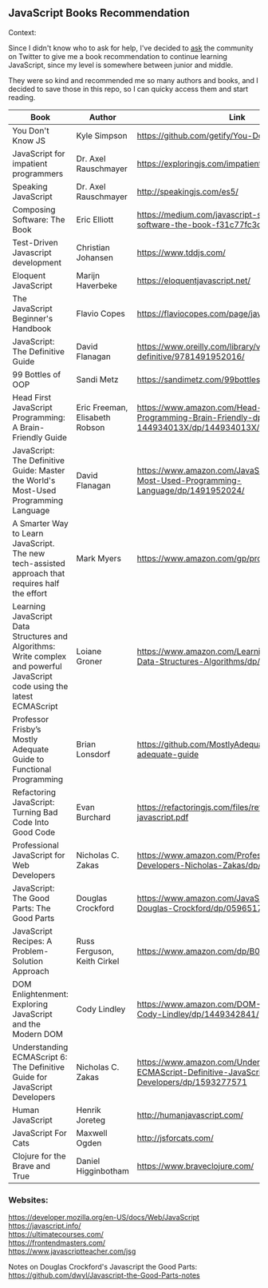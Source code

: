 ## JavaScript Books Recommendation

Context:

Since I didn't know who to ask for help, I've decided to [ask](https://twitter.com/alexandracaulea/status/1315376373301641216) the community on Twitter to give me a book recommendation to continue learning JavaScript, since my level is somewhere between junior and middle.

They were so kind and recommended me so many authors and books, and I decided to save those in this repo, so I can quicky access them and start reading.

| Book                                                                                                                       | Author                         | Link                                                                                                 |
| -------------------------------------------------------------------------------------------------------------------------- | ------------------------------ | ---------------------------------------------------------------------------------------------------- |
| You Don't Know JS                                                                                                          | Kyle Simpson                   | https://github.com/getify/You-Dont-Know-JS                                                           |
| JavaScript for impatient programmers                                                                                       | Dr. Axel Rauschmayer           | https://exploringjs.com/impatient-js/index.html                                                      |
| Speaking JavaScript                                                                                                        | Dr. Axel Rauschmayer           | http://speakingjs.com/es5/                                                                           |
| Composing Software: The Book                                                                                               | Eric Elliott                   | https://medium.com/javascript-scene/composing-software-the-book-f31c77fc3ddc                         |
| Test-Driven Javascript development                                                                                         | Christian Johansen             | https://www.tddjs.com/                                                                               |
| Eloquent JavaScript                                                                                                        | Marijn Haverbeke               | https://eloquentjavascript.net/                                                                      |
| The JavaScript Beginner's Handbook                                                                                         | Flavio Copes                   | https://flaviocopes.com/page/javascript-handbook/                                                    |
| JavaScript: The Definitive Guide                                                                                           | David Flanagan                 | https://www.oreilly.com/library/view/javascript-the-definitive/9781491952016/                        |
| 99 Bottles of OOP                                                                                                          | Sandi Metz                     | https://sandimetz.com/99bottles                                                                      |
| Head First JavaScript Programming: A Brain-Friendly Guide                                                                  | Eric Freeman, Elisabeth Robson | https://www.amazon.com/Head-First-JavaScript-Programming-Brain-Friendly-dp-144934013X/dp/144934013X/ |
| JavaScript: The Definitive Guide: Master the World's Most-Used Programming Language                                        | David Flanagan                 | https://www.amazon.com/JavaScript-Definitive-Most-Used-Programming-Language/dp/1491952024/           |
| A Smarter Way to Learn JavaScript. The new tech-assisted approach that requires half the effort                            | Mark Myers                     | https://www.amazon.com/gp/product/B00H1W9I6C/                                                        |
| Learning JavaScript Data Structures and Algorithms: Write complex and powerful JavaScript code using the latest ECMAScript | Loiane Groner                  | https://www.amazon.com/Learning-JavaScript-Data-Structures-Algorithms/dp/1788623878                  | Learning JavaScript Design Patterns | Addy Osmani | https://addyosmani.com/resources/essentialjsdesignpatterns/book/ |
| Professor Frisby’s Mostly Adequate Guide to Functional Programming                                                         | Brian Lonsdorf                 | https://github.com/MostlyAdequate/mostly-adequate-guide                                              |
| Refactoring JavaScript: Turning Bad Code Into Good Code                                                                    | Evan Burchard                  | https://refactoringjs.com/files/refactoring-javascript.pdf                                           |
| Professional JavaScript for Web Developers                                                                                 | Nicholas C. Zakas              | https://www.amazon.com/Professional-JavaScript-Developers-Nicholas-Zakas/dp/1118026691               |
| JavaScript: The Good Parts: The Good Parts                                                                                 | Douglas Crockford              | https://www.amazon.com/JavaScript-Good-Parts-Douglas-Crockford/dp/0596517742                         |
| JavaScript Recipes: A Problem-Solution Approach                                                                            | Russ Ferguson, Keith Cirkel    | https://www.amazon.com/dp/B01NGZ44PA/                                                                |
| DOM Enlightenment: Exploring JavaScript and the Modern DOM                                                                 | Cody Lindley                   | https://www.amazon.com/DOM-Enlightenment-Cody-Lindley/dp/1449342841/                                 |
| Understanding ECMAScript 6: The Definitive Guide for JavaScript Developers                                                 | Nicholas C. Zakas              | https://www.amazon.com/Understanding-ECMAScript-Definitive-JavaScript-Developers/dp/1593277571       |
| Human JavaScript                                                                                                           | Henrik Joreteg                 | http://humanjavascript.com/                                                                          |
| JavaScript For Cats                                                                                                        | Maxwell Ogden                  | http://jsforcats.com/                                                                                |
| Clojure for the Brave and True                                                                                             | Daniel Higginbotham            | https://www.braveclojure.com/                                                                        |

### Websites:

https://developer.mozilla.org/en-US/docs/Web/JavaScript  
https://javascript.info/  
https://ultimatecourses.com/  
https://frontendmasters.com/  
https://www.javascriptteacher.com/jsg

Notes on Douglas Crockford's Javascript the Good Parts:  
https://github.com/dwyl/Javascript-the-Good-Parts-notes
